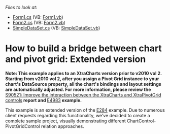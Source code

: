 <!-- default file list -->
*Files to look at*:

* [Form1.cs](./CS/Form1.cs) (VB: [Form1.vb](./VB/Form1.vb))
* [Form2.cs](./CS/Form2.cs) (VB: [Form2.vb](./VB/Form2.vb))
* [SimpleDataSet.cs](./CS/SimpleDataSet.cs) (VB: [SimpleDataSet.vb](./VB/SimpleDataSet.vb))
<!-- default file list end -->
# How to build a bridge between chart and pivot grid: Extended version


<p><strong>Note: This example applies to an XtraCharts version prior to v2010 vol 2. Starting from v2010 vol 2,  after you assign a Pivot Grid instance to your chart's DataSource property, all the chart's bindings and layout settings are automatically adjusted.  For more information, please review the </strong><a href="https://www.devexpress.com/Support/Center/p/S90521">S90521: Improve the interaction between the XtraCharts and XtraPivotGrid controls</a><strong> report and  </strong><a href="https://www.devexpress.com/Support/Center/p/E4983">E4983</a><strong> example.</strong></p><p></p><p>This example is an extended version of the <a href="https://www.devexpress.com/Support/Center/p/E284">E284</a> example. Due to numerous client requests regarding this functionality, we've decided to create a complete sample project, visually demonstrating different ChartControl-PivotGridControl relation approaches. </p>

<br/>


